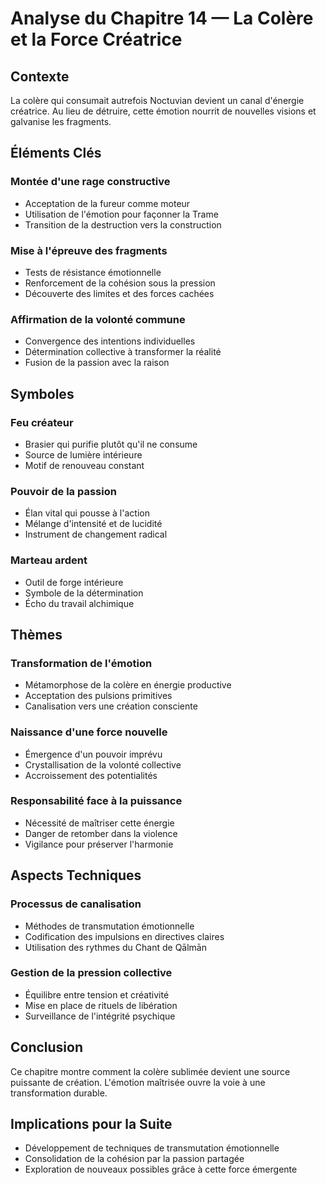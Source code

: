 # Analyse du Chapitre 14 — La Colère et la Force Créatrice

## Contexte
La colère qui consumait autrefois Noctuvian devient un canal d'énergie créatrice. Au lieu de détruire, cette émotion nourrit de nouvelles visions et galvanise les fragments.

## Éléments Clés

### Montée d'une rage constructive
- Acceptation de la fureur comme moteur
- Utilisation de l'émotion pour façonner la Trame
- Transition de la destruction vers la construction

### Mise à l'épreuve des fragments
- Tests de résistance émotionnelle
- Renforcement de la cohésion sous la pression
- Découverte des limites et des forces cachées

### Affirmation de la volonté commune
- Convergence des intentions individuelles
- Détermination collective à transformer la réalité
- Fusion de la passion avec la raison

## Symboles

### Feu créateur
- Brasier qui purifie plutôt qu'il ne consume
- Source de lumière intérieure
- Motif de renouveau constant

### Pouvoir de la passion
- Élan vital qui pousse à l'action
- Mélange d'intensité et de lucidité
- Instrument de changement radical

### Marteau ardent
- Outil de forge intérieure
- Symbole de la détermination
- Écho du travail alchimique

## Thèmes

### Transformation de l'émotion
- Métamorphose de la colère en énergie productive
- Acceptation des pulsions primitives
- Canalisation vers une création consciente

### Naissance d'une force nouvelle
- Émergence d'un pouvoir imprévu
- Crystallisation de la volonté collective
- Accroissement des potentialités

### Responsabilité face à la puissance
- Nécessité de maîtriser cette énergie
- Danger de retomber dans la violence
- Vigilance pour préserver l'harmonie

## Aspects Techniques

### Processus de canalisation
- Méthodes de transmutation émotionnelle
- Codification des impulsions en directives claires
- Utilisation des rythmes du Chant de Qālmān

### Gestion de la pression collective
- Équilibre entre tension et créativité
- Mise en place de rituels de libération
- Surveillance de l'intégrité psychique

## Conclusion
Ce chapitre montre comment la colère sublimée devient une source puissante de création. L'émotion maîtrisée ouvre la voie à une transformation durable.

## Implications pour la Suite
- Développement de techniques de transmutation émotionnelle
- Consolidation de la cohésion par la passion partagée
- Exploration de nouveaux possibles grâce à cette force émergente
